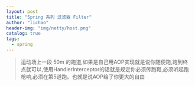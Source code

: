 ```yaml
---
layout: post
title: "Spring 系列 过滤器 Filter"
author: "lichao"
header-img: "img/netty/host.png"
catalog: true
tags:
  - spring
---
```

> 运动场上一段 50m 的跑道,如果是自己用AOP实现就是说你随便跑,跑到终点就可以,使用HandlerInterceptor的话就是规定你必须传跑鞋,必须听起跑枪响,必须在第5道跑。也就是说AOP给了你更大的自由